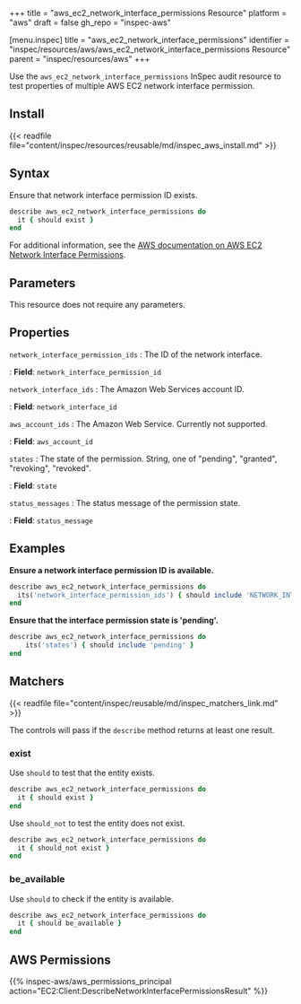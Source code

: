 +++
title = "aws_ec2_network_interface_permissions Resource"
platform = "aws"
draft = false
gh_repo = "inspec-aws"

[menu.inspec]
title = "aws_ec2_network_interface_permissions"
identifier = "inspec/resources/aws/aws_ec2_network_interface_permissions Resource"
parent = "inspec/resources/aws"
+++

Use the `aws_ec2_network_interface_permissions` InSpec audit resource to test properties of multiple AWS EC2 network interface permission.

## Install

{{< readfile file="content/inspec/resources/reusable/md/inspec_aws_install.md" >}}

## Syntax

Ensure that network interface permission ID exists.

```ruby
describe aws_ec2_network_interface_permissions do
  it { should exist }
end
```

For additional information, see the [AWS documentation on AWS EC2 Network Interface Permissions](https://docs.aws.amazon.com/AWSCloudFormation/latest/UserGuide/aws-resource-ec2-networkinterfacepermission.html).

## Parameters

This resource does not require any parameters.

## Properties

`network_interface_permission_ids`
: The ID of the network interface.

: **Field**: `network_interface_permission_id`

`network_interface_ids`
: The Amazon Web Services account ID.

: **Field**: `network_interface_id`

`aws_account_ids`
: The Amazon Web Service. Currently not supported.

: **Field**: `aws_account_id`

`states`
: The state of the permission.  String, one of "pending", "granted", "revoking", "revoked".

: **Field**: `state`

`status_messages`
: The status message of the permission state.

: **Field**: `status_message`

## Examples

**Ensure a network interface permission ID is available.**

```ruby
describe aws_ec2_network_interface_permissions do
  its('network_interface_permission_ids') { should include 'NETWORK_INTERFACE_PERMISSION_ID' }
end
```

**Ensure that the interface permission state is 'pending'.**

```ruby
describe aws_ec2_network_interface_permissions do
    its('states') { should include 'pending' }
end
```

## Matchers

{{< readfile file="content/inspec/reusable/md/inspec_matchers_link.md" >}}

The controls will pass if the `describe` method returns at least one result.

### exist

Use `should` to test that the entity exists.

```ruby
describe aws_ec2_network_interface_permissions do
  it { should exist }
end
```

Use `should_not` to test the entity does not exist.

```ruby
describe aws_ec2_network_interface_permissions do
  it { should_not exist }
end
```

### be_available

Use `should` to check if the entity is available.

```ruby
describe aws_ec2_network_interface_permissions do
  it { should be_available }
end
```

## AWS Permissions

{{% inspec-aws/aws_permissions_principal action="EC2:Client:DescribeNetworkInterfacePermissionsResult" %}}
